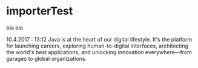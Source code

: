 # importerTest

bla bla

10.4.2017 : 13:12
Java is at the heart of our digital lifestyle. It's the platform for launching careers, exploring human-to-digital interfaces, architecting the world's best applications, and unlocking innovation everywhere—from garages to global organizations.
